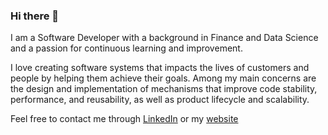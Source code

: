 ### Hi there 👋

<!--
**javiicc/javiicc** is a ✨ _special_ ✨ repository because its `README.md` (this file) appears on your GitHub profile.

Here are some ideas to get you started:

- 🔭 I’m currently working on ...
- 🌱 I’m currently learning ...
- 👯 I’m looking to collaborate on ...
- 🤔 I’m looking for help with ...
- 💬 Ask me about ...
- 📫 How to reach me: ...
- 😄 Pronouns: ...
- ⚡ Fun fact: ...
-->

I am a Software Developer with a background in Finance and Data Science and a passion for continuous learning and improvement.

I love creating software systems that impacts the lives of customers and people by helping them achieve their goals. Among my main concerns are the design and implementation of mechanisms that improve code stability, performance, and reusability, as well as product lifecycle and scalability.

Feel free to contact me through [LinkedIn](https://www.linkedin.com/in/javier-castano-candela/) or my [website](https://www.javiercastano.dev/)
